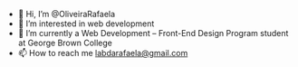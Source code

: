 - 👋 Hi, I’m @OliveiraRafaela
- 👀 I’m interested in web development
- 🌱 I’m currently a Web Development – Front-End Design Program student at George Brown College 
- 📫 How to reach me labdarafaela@gmail.com

<!---
OliveiraRafaela/OliveiraRafaela is a ✨ special ✨ repository because its `README.md` (this file) appears on your GitHub profile.
You can click the Preview link to take a look at your changes.
--->
